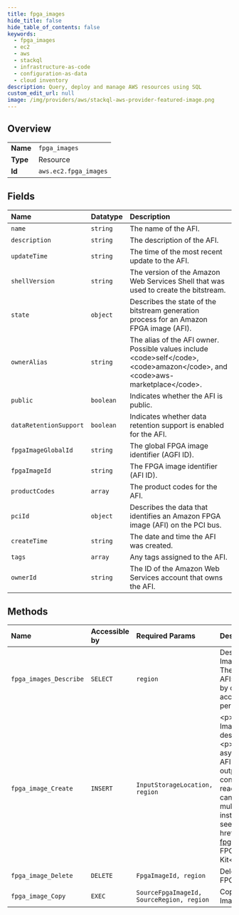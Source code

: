 ```yaml
---
title: fpga_images
hide_title: false
hide_table_of_contents: false
keywords:
  - fpga_images
  - ec2
  - aws    
  - stackql
  - infrastructure-as-code
  - configuration-as-data
  - cloud inventory
description: Query, deploy and manage AWS resources using SQL
custom_edit_url: null
image: /img/providers/aws/stackql-aws-provider-featured-image.png
---
```

  
    

## Overview
<table><tbody>
<tr><td><b>Name</b></td><td><code>fpga_images</code></td></tr>
<tr><td><b>Type</b></td><td>Resource</td></tr>
<tr><td><b>Id</b></td><td><code>aws.ec2.fpga_images</code></td></tr>
</tbody></table>

## Fields
| Name | Datatype | Description |
|:-----|:---------|:------------|
| `name` | `string` | The name of the AFI. |
| `description` | `string` | The description of the AFI. |
| `updateTime` | `string` | The time of the most recent update to the AFI. |
| `shellVersion` | `string` | The version of the Amazon Web Services Shell that was used to create the bitstream. |
| `state` | `object` | Describes the state of the bitstream generation process for an Amazon FPGA image (AFI). |
| `ownerAlias` | `string` | The alias of the AFI owner. Possible values include &lt;code&gt;self&lt;/code&gt;, &lt;code&gt;amazon&lt;/code&gt;, and &lt;code&gt;aws-marketplace&lt;/code&gt;. |
| `public` | `boolean` | Indicates whether the AFI is public. |
| `dataRetentionSupport` | `boolean` | Indicates whether data retention support is enabled for the AFI. |
| `fpgaImageGlobalId` | `string` | The global FPGA image identifier (AGFI ID). |
| `fpgaImageId` | `string` | The FPGA image identifier (AFI ID). |
| `productCodes` | `array` | The product codes for the AFI. |
| `pciId` | `object` | Describes the data that identifies an Amazon FPGA image (AFI) on the PCI bus. |
| `createTime` | `string` | The date and time the AFI was created. |
| `tags` | `array` | Any tags assigned to the AFI. |
| `ownerId` | `string` | The ID of the Amazon Web Services account that owns the AFI. |
## Methods
| Name | Accessible by | Required Params | Description |
|:-----|:--------------|:----------------|:------------|
| `fpga_images_Describe` | `SELECT` | `region` | Describes the Amazon FPGA Images (AFIs) available to you. These include public AFIs, private AFIs that you own, and AFIs owned by other Amazon Web Services accounts for which you have load permissions. |
| `fpga_image_Create` | `INSERT` | `InputStorageLocation, region` | &lt;p&gt;Creates an Amazon FPGA Image (AFI) from the specified design checkpoint (DCP).&lt;/p&gt; &lt;p&gt;The create operation is asynchronous. To verify that the AFI is ready for use, check the output logs.&lt;/p&gt; &lt;p&gt;An AFI contains the FPGA bitstream that is ready to download to an FPGA. You can securely deploy an AFI on multiple FPGA-accelerated instances. For more information, see the &lt;a href="https://github.com/aws/aws-fpga/"&gt;Amazon Web Services FPGA Hardware Development Kit&lt;/a&gt;.&lt;/p&gt; |
| `fpga_image_Delete` | `DELETE` | `FpgaImageId, region` | Deletes the specified Amazon FPGA Image (AFI). |
| `fpga_image_Copy` | `EXEC` | `SourceFpgaImageId, SourceRegion, region` | Copies the specified Amazon FPGA Image (AFI) to the current Region. |

